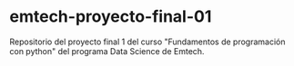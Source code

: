 # emtech-proyecto-final-01
Repositorio del proyecto final 1 del curso "Fundamentos de programación con python" del programa Data Science de Emtech.
